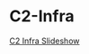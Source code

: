 # C2-Infra


[C2 Infra Slideshow](https://49thsecuritydivision.github.io/slideshows/2017/01-Intermediate-Monday/06-C2-Infra)
